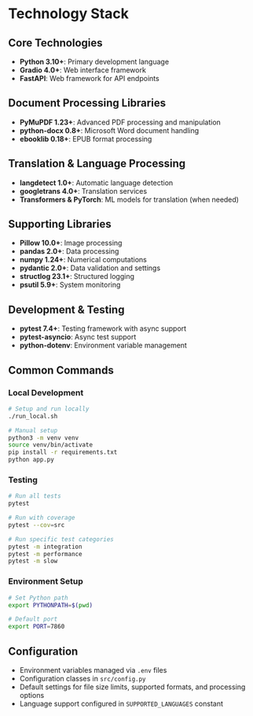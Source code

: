 # Technology Stack

## Core Technologies
- **Python 3.10+**: Primary development language
- **Gradio 4.0+**: Web interface framework
- **FastAPI**: Web framework for API endpoints

## Document Processing Libraries
- **PyMuPDF 1.23+**: Advanced PDF processing and manipulation
- **python-docx 0.8+**: Microsoft Word document handling
- **ebooklib 0.18+**: EPUB format processing

## Translation & Language Processing
- **langdetect 1.0+**: Automatic language detection
- **googletrans 4.0+**: Translation services
- **Transformers & PyTorch**: ML models for translation (when needed)

## Supporting Libraries
- **Pillow 10.0+**: Image processing
- **pandas 2.0+**: Data processing
- **numpy 1.24+**: Numerical computations
- **pydantic 2.0+**: Data validation and settings
- **structlog 23.1+**: Structured logging
- **psutil 5.9+**: System monitoring

## Development & Testing
- **pytest 7.4+**: Testing framework with async support
- **pytest-asyncio**: Async test support
- **python-dotenv**: Environment variable management

## Common Commands

### Local Development
```bash
# Setup and run locally
./run_local.sh

# Manual setup
python3 -m venv venv
source venv/bin/activate
pip install -r requirements.txt
python app.py
```

### Testing
```bash
# Run all tests
pytest

# Run with coverage
pytest --cov=src

# Run specific test categories
pytest -m integration
pytest -m performance
pytest -m slow
```

### Environment Setup
```bash
# Set Python path
export PYTHONPATH=$(pwd)

# Default port
export PORT=7860
```

## Configuration
- Environment variables managed via `.env` files
- Configuration classes in `src/config.py`
- Default settings for file size limits, supported formats, and processing options
- Language support configured in `SUPPORTED_LANGUAGES` constant